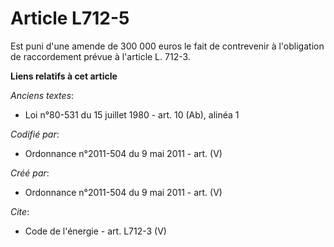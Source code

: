 # Article L712-5

Est puni d'une amende de 300 000 euros le fait de contrevenir à l'obligation de raccordement prévue à l'article L. 712-3.

**Liens relatifs à cet article**

_Anciens textes_:

  - Loi n°80-531 du 15 juillet 1980 - art. 10 (Ab), alinéa 1

_Codifié par_:

  - Ordonnance n°2011-504 du 9 mai 2011 - art. (V)

_Créé par_:

  - Ordonnance n°2011-504 du 9 mai 2011 - art. (V)

_Cite_:

  - Code de l'énergie - art. L712-3 (V)
